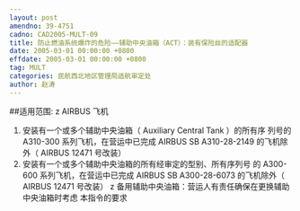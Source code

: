 ```yaml
---
layout: post
amendno: 39-4751
cadno: CAD2005-MULT-09
title: 防止燃油系统爆炸的危险——辅助中央油箱（ACT）：装有保险丝的适配器
date: 2005-03-01 00:00:00 +0800
effdate: 2005-03-01 00:00:00 +0800
tag: MULT
categories: 民航西北地区管理局适航审定处
author: 赵涛
---
```


##适用范围:
z AIRBUS  飞机 
1.  安装有一个或多个辅助中央油箱（ Auxiliary Central Tank ）的所有序
列号的 A310-300 系列飞机，在营运中已完成 AIRBUS SB 
A310-28-2149 的飞机除外（ AIRBUS 12471 号改装） 
2.  安装有一个或多个辅助中央油箱的所有经审定的型别、所有序列号
的 A300-600 系列飞机，在营运中已完成 AIRBUS SB A300-28-6073
的飞机除外（ AIRBUS 12471 号改装） 
z 备用辅助中央油箱：营运人有责任确保在更换辅助中央油箱时考虑
本指令的要求

